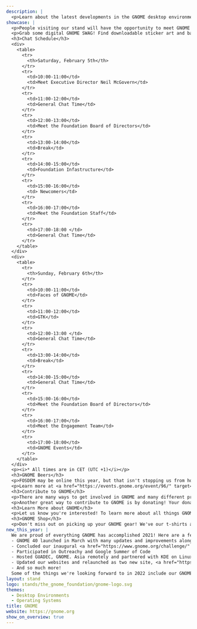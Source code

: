 ```yaml
---
description: |
  <p>Learn about the latest developments in the GNOME desktop environment! At the GNOME booth, you can check out live demos of GNOME 41 and GTK 4, get help using GNOME, and learn more about paid GNOME internship opportunities. During our themed chat hours, you'll be able to engage and talk directly with GNOME developers, designers, Board of Directors members, Foundation staff, and other community members. Ask us your questions or just pop in to say "Hi" and chat! Take a look at our chat schedule below to see what our topics are and when you can join them.</p>
showcase: |
  <p>People visiting our stand will have the opportunity to meet GNOME members and fellow Community members, discuss new features, address questions, issues, or hang out. No prior experience using GNOME is needed, and people who are looking for new contribution opportunities are more than welcome!</p>
  <p>Grab some digital GNOME SWAG! Find downloadable sticker art and badges at <a href="https://www.gnome.org/online-swag/" target="_blank">gnome.org/online-swag</a>.</p>
  <h3>Chat Schedule</h3>
  <div>
    <table>
      <tr>
        <th>Saturday, February 5th</th>
      </tr>
      <tr>
        <td>10:00-11:00</td>
        <td>Meet Executive Director Neil McGovern</td>
      </tr>
      <tr>
        <td>11:00-12:00</td>
        <td>General Chat Time</td>
      </tr>
      <tr>
        <td>12:00-13:00</td>
        <td>Meet the Foundation Board of Directors</td>
      </tr>
      <tr>
        <td>13:00-14:00</td>
        <td>Break</td>
      </tr>
      <tr>
        <td>14:00-15:00</td>
        <td>Foundation Infastructure</td>
      </tr>
      <tr>
        <td>15:00-16:00</td>
        <td> Newcomers</td>
      </tr>
      <tr>
        <td>16:00-17:00</td>
        <td>Meet the Foundation Staff</td>
      </tr>
      <tr>
        <td>17:00-18:00 </td>
        <td>General Chat Time</td>
      </tr>
    </table>
  </div>
  <div>
    <table>
      <tr>
        <th>Sunday, February 6th</th>
      </tr>
      <tr>
        <td>10:00-11:00</td>
        <td>Faces of GNOME</td>
      </tr>
      <tr>
        <td>11:00-12:00</td>
        <td>GTK</td>
      </tr>
      <tr>
        <td>12:00-13:00 </td>
        <td>General Chat Time</td>
      </tr>
      <tr>
        <td>13:00-14:00</td>
        <td>Break</td>
      </tr>
      <tr>
        <td>14:00-15:00</td>
        <td>General Chat Time</td>
      </tr>
      <tr>
        <td>15:00-16:00</td>
        <td>Meet the Foundation Board of Directors</td>
      </tr>
      <tr>
        <td>16:00-17:00</td>
        <td>Meet the Engagement Team</td>
      </tr>
      <tr>
        <td>17:00-18:00</td>
        <td>GNOME Events</td>
      </tr>
    </table>
  </div>
  <p><i>* All times are in CET (UTC +1)</i></p>
  <h3>GNOME Beers</h3>
  <p>FOSDEM may be online this year, but that isn't stopping us from hosting GNOME Beers! Join us <b>Saturday February 5 at 18:00 UTC</b> on our Big Blue Button server for this social event.</p> 
  <p>Learn more at <a href="https://events.gnome.org/event/96/" target="_blank">events.gnome.org</a>.</p>
  <h3>Contribute to GNOME</h3>
  <p>There are many ways to get involved in GNOME and many different projects to contribute on. The best place to get started is by visiting <a href="https://www.gnome.org/get-involved/" target="_blank">gnome.org/get-involved</a>.</p>
  <p>Another great way to contribute to GNOME is by donating! Your donations help fund projects like GTK 4.0, GNOME internships, and events like GUADEC. Learn more about how you can help support GNOME by visiting <a href="https://www.gnome.org/support-gnome/" target="_blank">gnome.org/support-gnome</a>.</p>
  <h3>Learn More about GNOME</h3>
  <p>Let us know you're interested! To learn more about all things GNOME (news, events, sponsorships, and support) <a href="https://surveys.gnome.org/661786?lang=en" target="_blank">fill out this short form</a> and we'll get in touch.</p>
  <h3>GNOME Shop</h3>
  <p>Don't miss out on picking up your GNOME gear! We've our t-shirts and other GNOME items can be purchased from our online shop. Visit <a href="https://shop.gnome.org/" target="_blank">shop.gnome.org</a> for more information.</p>
new_this_year: |
  We are proud of everything GNOME has accomplished 2021! Here are a few of our projects:
  - GNOME 40 launched in March with many updates and improvements along with a brand new <a href="https://youtu.be/vK-SwsWnEmo" target="_blank">release video</a> style
  - Concluded our inaugural <a href="https://www.gnome.org/challenge/" target="_blank">Community Engagement Challenge</a> and announced our winner, Big Open Source Sibling, and runner-up, OpenUK Kids’ Courses and Associated Digital Camps with a live announcement 
  - Participated in Outreachy and Google Summer of Code
  - Hosted GUADEC, GNOME. Asia remotely and partnered with KDE on Linux App Summit
  - Updated our websites and relaunched as two new site, <a href="https://www.gnome.org/" target="_blank">the GNOME Project</a>, and <a href="https://foundation.gnome.org/" target="_blank">the GNOME Foundation</a>
  - And so much more!   
  Some of the things we're looking forward to in 2022 include our GNOME 42 realease, GUADEC, GNOME.Asia, and Linux App Summit, as well as many more hackfests and social events.
layout: stand
logo: stands/the_gnome_foundation/gnome-logo.svg
themes:
  - Desktop Environments
  - Operating Systems
title: GNOME
website: https://gnome.org
show_on_overview: true
---
```

